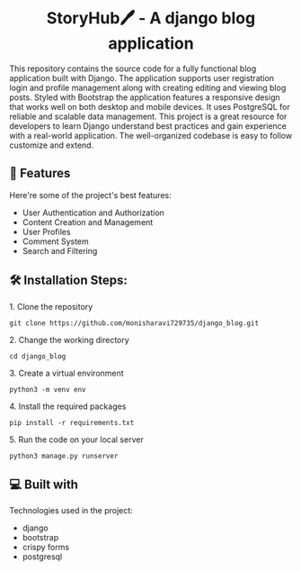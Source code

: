 <h1 align="center" id="title">StoryHub🖊️ - A django blog application</h1>

<p id="description">This repository contains the source code for a fully functional blog application built with Django. The application supports user registration login and profile management along with creating editing and viewing blog posts. Styled with Bootstrap the application features a responsive design that works well on both desktop and mobile devices. It uses PostgreSQL for reliable and scalable data management. This project is a great resource for developers to learn Django understand best practices and gain experience with a real-world application. The well-organized codebase is easy to follow customize and extend.</p>

  
  
<h2>🧐 Features</h2>

Here're some of the project's best features:

*   User Authentication and Authorization
*   Content Creation and Management
*   User Profiles
*   Comment System
*   Search and Filtering

<h2>🛠️ Installation Steps:</h2>

<p>1. Clone the repository</p>

```
git clone https://github.com/monisharavi729735/django_blog.git
```

<p>2. Change the working directory</p>

```
cd django_blog
```

<p>3. Create a virtual environment</p>

```
python3 -m venv env
```

<p>4. Install the required packages</p>

```
pip install -r requirements.txt
```

<p>5. Run the code on your local server</p>

```
python3 manage.py runserver
```

  
  
<h2>💻 Built with</h2>

Technologies used in the project:

*   django
*   bootstrap
*   crispy forms
*   postgresql
